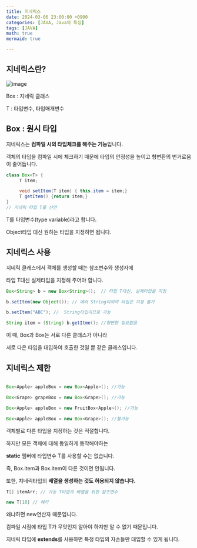 ```yaml
---
title: 지네릭스
date: 2024-03-06 23:00:00 +0900
categories: [JAVA, Java의 특징]
tags: [JAVA]
math: true
mermaid: true

---
```



## **지네릭스란?**

![image](https://github.com/ararp1006/Algorithm/assets/130068083/8b3c57bc-c4f5-4a15-99dd-876e11398e8f)

Box<T> : 지네릭 클래스 

T : 타입변수, 타입매개변수

Box : 원시 타입
-----

지네릭스는 **컴파일 시의 타입체크를 해주는 기능**입니다.

객체의 타입을 컴파일 시에 체크하기 때문에 타입의 안정성을 높이고 형변환의 번거로움이 줄어듭니다.

```java
class Box<T> {
     T item;

     void setItem(T item) { this.item = item;}
     T getItem() {return item;}
}
// 지네릭 타입 T를 선언
```

T를 타입변수(type variable)라고 합니다.

Object타입 대신 원하는 타입을 지정하면 됩니다.


## **지네릭스 사용**

지네릭 클래스에서 객체를 생성할 때는 참조변수와 생성자에

타입 T대신 실제타입을 지정해 주어야 합니다.

```java
Box<String> b = new Box<String>();  // 타입 T대신, 실제타입을 지정

b.setItem(new Object()); // 에러 String이외의 타입은 지정 불가

b.setItem("ABC"); //  String타입이므로 가능

String item = (String) b.getItme(); //형변환 빌요없음

```
이 때, Box<String>과 Box<Integer>는 서로 다른 클래스가 아니라

서로 다은 타입을 대입하여 호출한 것일 뿐 같은 클래스입니다.


## **지네릭스 제한**

```java

Box<Apple> appleBox = new Box<Apple>(); //가능

Box<Grape> grapeBox = new Box<Grape>(); //가능

Box<Apple> appleBox = new FruitBox<Apple>(); //가능

Box<Apple> appleBox = new Box<Grape>(); //불가능

```

객체별로 다른 타입을 지정하는 것은 적절합니다.

하지만 모든 객체에 대해 동일하게 동작해야하는 

**static** 멤버에 타입변수 T를 사용할 수는 없습니다.

즉, Box<Apple>.item과 Box<Grape>.item이 다른 것이면 안됩니다.

또한, 지네릭타입의 **배열을 생성하는 것도 허용되지 않습니다.**

```java
T[] itemArr; // 가능 T타입의 배열을 위한 참조변수

new T[10] // 에러

```

왜냐하면 new연산자 때문입니다. 

컴파일 시점에 타입 T가 무엇인지 알아야 하지만 알 수 없기 때문입니다.


지네릭 타입에 **extends**를 사용하면 특정 타입의 자손들만 대입할 수 있게 됩니다.
